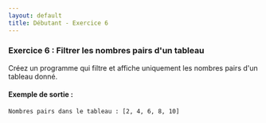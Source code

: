 ```yaml
---
layout: default
title: Débutant - Exercice 6
---
```


### Exercice 6 : Filtrer les nombres pairs d'un tableau
Créez un programme qui filtre et affiche uniquement les nombres pairs d'un tableau donné.

#### Exemple de sortie :
```
Nombres pairs dans le tableau : [2, 4, 6, 8, 10]
```